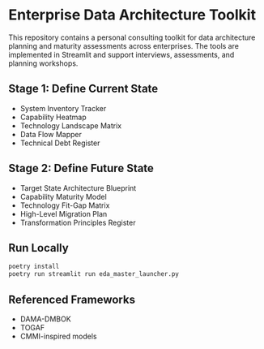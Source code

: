 # Enterprise Data Architecture Toolkit

This repository contains a personal consulting toolkit for data architecture planning and maturity assessments across enterprises. The tools are implemented in Streamlit and support interviews, assessments, and planning workshops.

## Stage 1: Define Current State
- System Inventory Tracker
- Capability Heatmap
- Technology Landscape Matrix
- Data Flow Mapper
- Technical Debt Register

## Stage 2: Define Future State
- Target State Architecture Blueprint
- Capability Maturity Model
- Technology Fit-Gap Matrix
- High-Level Migration Plan
- Transformation Principles Register

## Run Locally
```bash
poetry install
poetry run streamlit run eda_master_launcher.py
```

## Referenced Frameworks
- DAMA-DMBOK
- TOGAF
- CMMI-inspired models